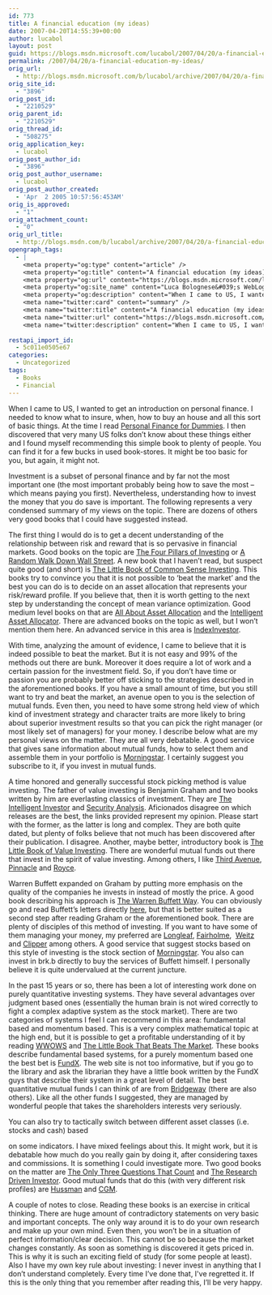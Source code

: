```yaml
---
id: 773
title: A financial education (my ideas)
date: 2007-04-20T14:55:39+00:00
author: lucabol
layout: post
guid: https://blogs.msdn.microsoft.com/lucabol/2007/04/20/a-financial-education-my-ideas/
permalink: /2007/04/20/a-financial-education-my-ideas/
orig_url:
  - http://blogs.msdn.microsoft.com/b/lucabol/archive/2007/04/20/a-financial-education-my-ideas.aspx
orig_site_id:
  - "3896"
orig_post_id:
  - "2210529"
orig_parent_id:
  - "2210529"
orig_thread_id:
  - "508275"
orig_application_key:
  - lucabol
orig_post_author_id:
  - "3896"
orig_post_author_username:
  - lucabol
orig_post_author_created:
  - 'Apr  2 2005 10:57:56:453AM'
orig_is_approved:
  - "1"
orig_attachment_count:
  - "0"
orig_url_title:
  - http://blogs.msdn.com/b/lucabol/archive/2007/04/20/a-financial-education-my-ideas.aspx
opengraph_tags:
  - |
    <meta property="og:type" content="article" />
    <meta property="og:title" content="A financial education (my ideas)" />
    <meta property="og:url" content="https://blogs.msdn.microsoft.com/lucabol/2007/04/20/a-financial-education-my-ideas/" />
    <meta property="og:site_name" content="Luca Bolognese&#039;s WebLog" />
    <meta property="og:description" content="When I came to US, I wanted to get an introduction on personal finance. I needed to know what to insure, when, how to buy an house and all this sort of basic things. At the time I read Personal Finance for Dummies. I then discovered that very many US folks don’t know about these..." />
    <meta name="twitter:card" content="summary" />
    <meta name="twitter:title" content="A financial education (my ideas)" />
    <meta name="twitter:url" content="https://blogs.msdn.microsoft.com/lucabol/2007/04/20/a-financial-education-my-ideas/" />
    <meta name="twitter:description" content="When I came to US, I wanted to get an introduction on personal finance. I needed to know what to insure, when, how to buy an house and all this sort of basic things. At the time I read Personal Finance for Dummies. I then discovered that very many US folks don’t know about these..." />
    
restapi_import_id:
  - 5c011e0505e67
categories:
  - Uncategorized
tags:
  - Books
  - Financial
---
```

</p> 

When I came to US, I wanted to get an introduction on personal finance. I needed to know what to insure, when, how to buy an house and all this sort of basic things. At the time I read [Personal Finance for Dummies](http://www.amazon.com/Personal-Finance-Dummies-Eric-Tyson/dp/0764552317). I then discovered that very many US folks don’t know about these things either and I found myself recommending this simple book to plenty of people. You can find it for a few bucks in used book-stores. It might be too basic for you, but again, it might not. 

Investment is a subset of personal finance and by far not the most important one (the most important probably being how to save the most – which means paying you first). Nevertheless, understanding how to invest the money that you do save is important. The following represents a very condensed summary of my views on the topic. There are dozens of others very good books that I could have suggested instead. 

The first thing I would do is to get a decent understanding of the relationship between risk and reward that is so pervasive in financial markets. Good books on the topic are [The Four Pillars of Investing](http://www.amazon.com/Four-Pillars-Investing-Building-Portfolio/dp/0071385290/ref=pd_bbs_sr_2/103-2224493-9497443?ie=UTF8&s=books&qid=1177084673&sr=1-2) or [A Random Walk Down Wall Street](http://www.amazon.com/Random-Walk-Down-Wall-Street/dp/0393062457/ref=pd_bbs_sr_1/103-2224493-9497443?ie=UTF8&s=books&qid=1177084725&sr=1-1). A new book that I haven’t read, but suspect quite good (and short) is [The Little Book of Common Sense Investing](http://www.amazon.com/Little-Book-Common-Sense-Investing/dp/0470102101/ref=pd_bbs_3/103-2224493-9497443?ie=UTF8&s=books&qid=1177084725&sr=1-3). This books try to convince you that it is not possible to ‘beat the market’ and the best you can do is to decide on an asset allocation that represents your risk/reward profile. If you believe that, then it is worth getting to the next step by understanding the concept of mean variance optimization. Good medium level books on that are [All About Asset Allocation](http://www.amazon.com/About-Asset-Allocation-Richard-Ferri/dp/0071429581/ref=sr_1_1/103-2224493-9497443?ie=UTF8&s=books&qid=1177085023&sr=1-1) and the [Intelligent Asset Allocator](http://www.amazon.com/Intelligent-Asset-Allocator-Portfolio-Maximize/dp/0071362363/ref=pd_bbs_sr_1/103-2224493-9497443?ie=UTF8&s=books&qid=1177085117&sr=1-1). There are advanced books on the topic as well, but I won’t mention them here. An advanced service in this area is [IndexInvestor](http://www.indexinvestor.com/). 

With time, analyzing the amount of evidence, I came to believe that it is indeed possible to beat the market. But it is not easy and 99% of the methods out there are bunk. Moreover it does require a lot of work and a certain passion for the investment field. So, if you don’t have time or passion you are probably better off sticking to the strategies described in the aforementioned books. If you have a small amount of time, but you still want to try and beat the market, an avenue open to you is the selection of mutual funds. Even then, you need to have some strong held view of which kind of investment strategy and character traits are more likely to bring about superior investment results so that you can pick the right manager (or most likely set of managers) for your money. I describe below what are my personal views on the matter. They are all very debatable. A good service that gives sane information about mutual funds, how to select them and assemble them in your portfolio is [Morningstar](http://www.morningstar.com/). I certainly suggest you subscribe to it, if you invest in mutual funds. 

A time honored and generally successful stock picking method is value investing. The father of value investing is Benjamin Graham and two books written by him are everlasting classics of investment. They are [The Intelligent Investor](http://www.amazon.com/Intelligent-Investor-Collins-Business-Essentials/dp/0060555661/ref=pd_bbs_1/103-2224493-9497443?ie=UTF8&s=books&qid=1177086377&sr=1-1) and [Security Analysis](http://www.amazon.com/Security-Analysis-Benjamin-Graham/dp/0071448209/ref=sr_1_3/103-2224493-9497443?ie=UTF8&s=books&qid=1177086459&sr=1-3). Aficionados disagree on which releases are the best, the links provided represent my opinion. Please start with the former, as the latter is long and complex. They are both quite dated, but plenty of folks believe that not much has been discovered after their publication. I disagree. Another, maybe better, introductory book is [The Little Book of Value Investing](http://www.amazon.com/Little-Book-Value-Investing/dp/0470055898/ref=pd_bbs_sr_1/103-2224493-9497443?ie=UTF8&s=books&qid=1177087947&sr=1-1). There are wonderful mutual funds out there that invest in the spirit of value investing. Among others, I like [Third Avenue](http://www.thirdavenuefunds.com/taf/), [Pinnacle](http://www.pinnaclevaluefund.com/) and [Royce](http://www.roycefunds.com/). 

Warren Buffett expanded on Graham by putting more emphasis on the quality of the companies he invests in instead of mostly the price. A good book describing his approach is [The Warren Buffett Way](http://www.amazon.com/Warren-Buffett-Way-Second/dp/0471743674/ref=pd_bbs_sr_1/103-2224493-9497443?ie=UTF8&s=books&qid=1177086947&sr=1-1). You can obviously go and read Buffett’s letters directly [here](http://www.berkshirehathaway.com/), but that is better suited as a second step after reading Graham or the aforementioned book. There are plenty of disciples of this method of investing. If you want to have some of them managing your money, my preferred are [Longleaf](http://www.longleafpartners.com/), [Fairholme](http://www.fairholmefunds.com/), &nbsp;[Weitz](http://www.weitzfunds.com/) and [Clipper](http://www.clipperfund.com/) among others. A good service that suggest stocks based on this style of investing is the stock section of [Morningstar](http://www.morningstar.com/). You also can invest in brk.b directly to buy the services of Buffett himself. I personally believe it is quite undervalued at the current juncture. 

In the past 15 years or so, there has been a lot of interesting work done on purely quantitative investing systems. They have several advantages over judgment based ones (essentially the human brain is not wired correctly to fight a complex adaptive system as the stock market). There are two categories of systems I feel I can recommend in this area: fundamental based and momentum based. This is a very complex mathematical topic at the high end, but it is possible to get a profitable understanding of it by reading [WWOWS](http://www.amazon.com/What-Works-Street-James-OShaughnessy/dp/0071452257/ref=pd_bbs_1/103-2224493-9497443?ie=UTF8&s=books&qid=1177087865&sr=1-1) and [The Little Book That Beats The Market](http://www.amazon.com/Little-Book-That-Beats-Market/dp/0471733067/ref=pd_bbs_3/103-2224493-9497443?ie=UTF8&s=books&qid=1177087865&sr=1-3). These books describe fundamental based systems, for a purely momentum based one the best bet is [FundX](http://www.fundx.com/). The web site is not too informative, but if you go to the library and ask the librarian they have a little book written by the FundX guys that describe their system in a great level of detail. The best quantitative mutual funds I can think of are from [Bridgeway](http://www.bridgewayfunds.com/) (there are also others). Like all the other funds I suggested, they are managed by wonderful people that takes the shareholders interests very seriously. 

You can also try to tactically switch between different asset classes (i.e. stocks and cash) based
  
on some indicators. I have mixed feelings about this. It might work, but it is debatable how much do you really gain by doing it, after considering taxes and commissions. It is something I could investigate more. Two good books on the matter are [The Only Three Questions That Count](http://www.amazon.com/Only-Three-Questions-That-Count/dp/047007499X/ref=sr_1_1/103-2224493-9497443?ie=UTF8&s=books&qid=1177088936&sr=1-1) and [The Research Driven Investor](http://www.amazon.com/Research-Driven-Investor-Information-Investment/dp/007135462X/ref=pd_bbs_sr_1/103-2224493-9497443?ie=UTF8&s=books&qid=1177088971&sr=1-1). Good mutual funds that do this (with very different risk profiles) are [Hussman](http://www.hussmanfunds.com/) and [CGM](http://www.cgmfunds.com/). 

A couple of notes to close. Reading these books is an exercise in critical thinking. There are huge amount of contradictory statements on very basic and important concepts. The only way around it is to do your own research and make up your own mind. Even then, you won’t be in a situation of perfect information/clear decision. This cannot be so because the market changes constantly. As soon as something is discovered it gets priced in. This is why it is such an exciting field of study (for some people at least). Also I have my own key rule about investing: I never invest in anything that I don’t understand completely. Every time I’ve done that, I've regretted it. If this is the only thing that you remember after reading this, I’ll be very happy.